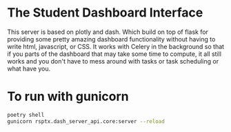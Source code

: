 # The Student Dashboard Interface

This server is based on plotly and dash.  Which build on top of flask for providing
some pretty amazing dashboard functionality without having to write html, javascript, or CSS.  It works with Celery in the background so that if you parts of the dashboard that may take some time to compute, it all still works and you don't have to mess around with tasks or task scheduling or what have you.


# To run with gunicorn

```bash
poetry shell
gunicorn rsptx.dash_server_api.core:server --reload
```
